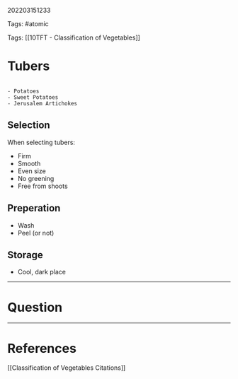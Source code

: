 202203151233

Tags: #atomic

Tags: [[10TFT - Classification of Vegetables]]

# Tubers
```ad-example

- Potatoes
- Sweet Potatoes
- Jerusalem Artichokes

```
## Selection
When selecting tubers:
- Firm
- Smooth
- Even size
- No greening
- Free from shoots
## Preperation
- Wash
- Peel (or not)
## Storage
- Cool, dark place

---
# Question


---
# References
[[Classification of Vegetables Citations]]